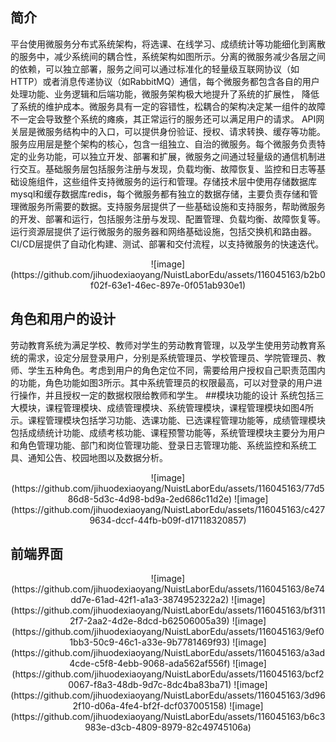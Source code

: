 ## 简介
平台使用微服务分布式系统架构，将选课、在线学习、成绩统计等功能细化到离散的服务中，减少系统间的耦合性，系统架构如图所示。分离的微服务减少各层之间的依赖，可以独立部署，服务之间可以通过标准化的轻量级互联网协议（如HTTP）或者消息传递协议（如RabbitMQ）通信，每个微服务都包含各自的用户处理功能、业务逻辑和后端功能，微服务架构极大地提升了系统的扩展性，  降低了系统的维护成本。微服务具有一定的容错性，松耦合的架构决定某一组件的故障不一定会导致整个系统的瘫痪，其正常运行的服务还可以满足用户的请求。
API网关层是微服务结构中的入口，可以提供身份验证、授权、请求转换、缓存等功能。服务应用层是整个架构的核心，包含一组独立、自治的微服务。每个微服务负责特定的业务功能，可以独立开发、部署和扩展，微服务之间通过轻量级的通信机制进行交互。基础服务层包括服务注册与发现，负载均衡、故障恢复、监控和日志等基础设施组件，这些组件支持微服务的运行和管理。存储技术层中使用存储数据库mysql和缓存数据库redis，每个微服务都有独立的数据存储，主要负责存储和管理微服务所需要的数据。支持服务层提供了一些基础设施和支持服务，帮助微服务的开发、部署和运行，包括服务注册与发现、配置管理、负载均衡、故障恢复等。运行资源层提供了运行微服务的服务器和网络基础设施，包括交换机和路由器。CI/CD层提供了自动化构建、测试、部署和交付流程，以支持微服务的快速迭代。
<p align="center"> 
 ![image](https://github.com/jihuodexiaoyang/NuistLaborEdu/assets/116045163/b2b0f02f-63e1-46ec-897e-0f051ab930e1)
</p>
 

## 角色和用户的设计
劳动教育系统为满足学校、教师对学生的劳动教育管理，以及学生使用劳动教育系统的需求，设定分层登录用户，分别是系统管理员、学校管理员、学院管理员、教师、学生五种角色。考虑到用户的角色定位不同，需要给用户授权自己职责范围内的功能，角色功能如图3所示。其中系统管理员的权限最高，可以对登录的用户进行操作，并且授权一定的数据权限给教师和学生。
##模块功能的设计
系统包括三大模块，课程管理模块、成绩管理模块、系统管理模块，课程管理模块如图4所示。课程管理模块包括学习功能、选课功能、已选课程管理功能等，成绩管理模块包括成绩统计功能、成绩考核功能、课程预警功能等，系统管理模块主要分为用户和角色管理功能、部门和岗位管理功能、登录日志管理功能、系统监控和系统工具、通知公告、校园地图以及数据分析。

<p align="center"> 
 ![image](https://github.com/jihuodexiaoyang/NuistLaborEdu/assets/116045163/77d586d8-5d3c-4d98-bd9a-2ed686c11d2e)
 ![image](https://github.com/jihuodexiaoyang/NuistLaborEdu/assets/116045163/c4279634-dccf-44fb-b09f-d17118320857)
</p>



## 前端界面
<p align="center"> 
![image](https://github.com/jihuodexiaoyang/NuistLaborEdu/assets/116045163/8e74dd7e-61ad-42f1-a1a3-3874952322a2)
![image](https://github.com/jihuodexiaoyang/NuistLaborEdu/assets/116045163/bf3112f7-2aa2-4d2e-8dcd-b62506005a39)
![image](https://github.com/jihuodexiaoyang/NuistLaborEdu/assets/116045163/9ef01bb3-50c9-46c1-a33e-9b7781469f93)
![image](https://github.com/jihuodexiaoyang/NuistLaborEdu/assets/116045163/a3ad4cde-c5f8-4ebb-9068-ada562af556f)
![image](https://github.com/jihuodexiaoyang/NuistLaborEdu/assets/116045163/bcf20067-f8a3-48db-9d7c-8dc4ba83ba71)
![image](https://github.com/jihuodexiaoyang/NuistLaborEdu/assets/116045163/3d962f10-d06a-4fe4-bf2f-dcf037005158)
![image](https://github.com/jihuodexiaoyang/NuistLaborEdu/assets/116045163/b6c3983e-d3cb-4809-8979-82c49745106a)
</p>
